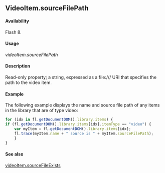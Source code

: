 ## VideoItem.sourceFilePath

#### Availability

Flash 8.

#### Usage

*videoItem.sourceFilePath*

#### Description

Read-only property; a string, expressed as a file:/// URI that specifies the path to the video item.

#### Example

The following example displays the name and source file path of any items in the library that are of type video:

```javascript
for (idx in fl.getDocumentDOM().library.items) {
if (fl.getDocumentDOM().library.items[idx].itemType == "video") { 
    var myItem = fl.getDocumentDOM().library.items[idx];
    fl.trace(myItem.name + " source is " + myItem.sourceFilePath);
    }
}

```
#### See also

[videoItem.sourceFileExists](../VideoItem_object/videoIte3.md)
